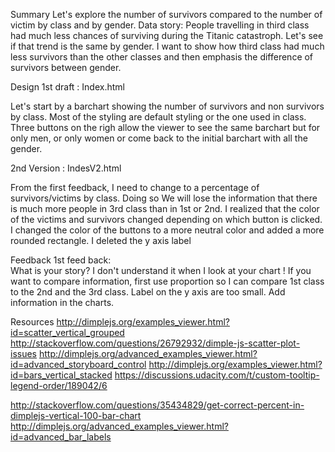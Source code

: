 Summary 
Let's explore the number of survivors compared to the number of victim by class and by gender. 
Data story: 
People travelling in third class had much less chances of surviving during the Titanic catastroph. Let's see if that trend is the same by gender. 
I want to show how third class had much less survivors than the other classes and then emphasis the difference of survivors between gender. 




Design 
1st draft : Index.html

Let's start by a barchart showing the number of survivors and non survivors by class. 
Most of the styling are default styling or the one used in class. 
Three buttons on the righ allow the viewer to see the same barchart but for only men, or only women or come back to the initial barchart with all the gender. 



2nd Version : IndesV2.html

From the first feedback, I need to change to a percentage of survivors/victims by class. Doing so We will lose the information that there is much more people in 3rd class than in 1st or 2nd. 
I realized that the color of the victims and survivors changed depending on which button is clicked. 
I changed the color of the buttons to a more neutral color and added a more rounded rectangle.
I deleted the y axis label




Feedback
1st feed back:  
What is your story? I don't understand it when I look at your chart !
If you want to compare information, first use proportion so I can compare 1st class to the 2nd and the 3rd class. 
Label on the y axis are too small. 
Add information in the charts.






Resources
http://dimplejs.org/examples_viewer.html?id=scatter_vertical_grouped
http://stackoverflow.com/questions/26792932/dimple-js-scatter-plot-issues
http://dimplejs.org/advanced_examples_viewer.html?id=advanced_storyboard_control
http://dimplejs.org/examples_viewer.html?id=bars_vertical_stacked
https://discussions.udacity.com/t/custom-tooltip-legend-order/189042/6

http://stackoverflow.com/questions/35434829/get-correct-percent-in-dimplejs-vertical-100-bar-chart
http://dimplejs.org/advanced_examples_viewer.html?id=advanced_bar_labels